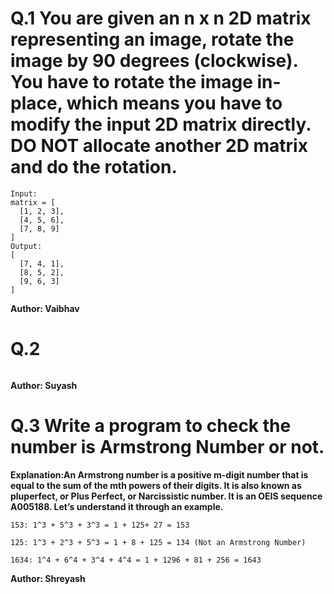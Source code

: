 # Q.1 You are given an n x n 2D matrix representing an image, rotate the image by 90 degrees (clockwise). You have to rotate the image in-place, which means you have to modify the input 2D matrix directly. DO NOT allocate another 2D matrix and do the rotation.
```
Input:
matrix = [
  [1, 2, 3],
  [4, 5, 6],
  [7, 8, 9]
]
Output:
[
  [7, 4, 1],
  [8, 5, 2],
  [9, 6, 3]
]
```
**Author: Vaibhav**

# Q.2 

```

```
**Author: Suyash**

# Q.3 Write a program to check the number is Armstrong Number or not.
**Explanation:An Armstrong number is a positive m-digit number that is equal to the sum of the mth powers of their digits. It is also known as pluperfect, or Plus Perfect, or Narcissistic number. It is an OEIS sequence A005188. Let’s understand it through an example.**
```
153: 1^3 + 5^3 + 3^3 = 1 + 125+ 27 = 153

125: 1^3 + 2^3 + 5^3 = 1 + 8 + 125 = 134 (Not an Armstrong Number)

1634: 1^4 + 6^4 + 3^4 + 4^4 = 1 + 1296 + 81 + 256 = 1643
```
**Author: Shreyash**
